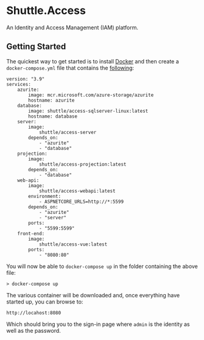 # Shuttle.Access

An Identity and Access Management (IAM) platform.

## Getting Started

The quickest way to get started is to install [Docker](https://www.docker.com/get-started/) and then create a `docker-compose.yml` file that contains the [following](https://raw.githubusercontent.com/Shuttle/Shuttle.Access/master/.package/docker-compose.yml):

```
version: "3.9"
services:
    azurite:
        image: mcr.microsoft.com/azure-storage/azurite
        hostname: azurite
    database:
        image: shuttle/access-sqlserver-linux:latest
        hostname: database
    server:
        image:
            shuttle/access-server
        depends_on:
            - "azurite"
            - "database"
    projection:
        image:
            shuttle/access-projection:latest
        depends_on:
            - "database"
    web-api:
        image:
            shuttle/access-webapi:latest
        environment:
            - ASPNETCORE_URLS=http://*:5599
        depends_on:
            - "azurite"
            - "server"
        ports:
            - "5599:5599"
    front-end:
        image:
            shuttle/access-vue:latest
        ports:
            - "8080:80"
```

You will now be able to `docker-compose up` in the folder containing the above file:

```
> docker-compose up
```

The various container will be downloaded and, once everything have started up, you can browse to:

```
http://locahost:8080
```

Which should bring you to the sign-in page where `admin` is the identity as well as the password.